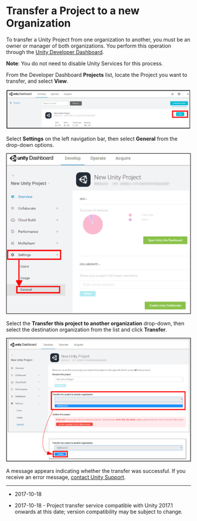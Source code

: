 # Transfer a Project to a new Organization

To transfer a Unity Project from one organization to another, you must be an owner or manager of both organizations. You perform this operation through the [Unity Developer Dashboard](https://developer.cloud.unity3d.com/projects/). 

**Note**: You do not need to disable Unity Services for this process.

From the Developer Dashboard __Projects__ list, locate the Project you want to transfer, and select __View__.

![Selecting a Project on the Developer Dashboard](../uploads/Main/ViewProject.png)

Select __Settings__ on the left navigation bar, then select __General__ from the drop-down options.

![Selecting the General Settings for your Project](../uploads/Main/GeneralSettings.jpg)

Select the __Transfer this project to another organization__ drop-down, then select the destination organization from the list and click __Transfer__.

![Transferring a Project to another organisation](../uploads/Main/Transfer.jpg)

A message appears indicating whether the transfer was successful. If you receive an error message, [contact Unity Support](https://support.unity3d.com/hc/en-us/requests/new?ticket_form_id=65905).

---

* <span class="page-edit">2017-10-18 <!-- include IncludeTextNewPageNoEdit--></span>

* <span class="page-edit">2017-10-18 - Project transfer service compatible with Unity 2017.1 onwards at this date; version compatibility may be subject to change.</span>